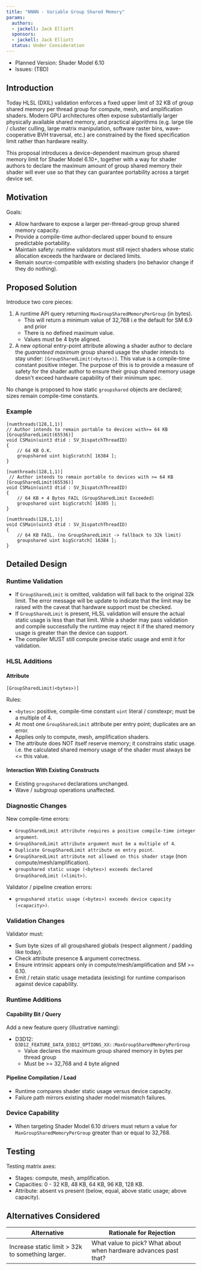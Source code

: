 ```yaml
---
title: "NNNN - Variable Group Shared Memory"
params:
  authors:
  - jackell: Jack Elliott
  sponsors:
  - jackell: Jack Elliott
  status: Under Consideration
---
```


* Planned Version: Shader Model 6.10
* Issues: (TBD)

## Introduction

Today HLSL (DXIL) validation enforces a fixed upper limit of 32 KB
of group shared memory per thread group for compute, mesh, and amplification
shaders. Modern GPU architectures often expose substantially larger physically
available shared memory, and practical algorithms (e.g. large tile / cluster
culling, large matrix manipulation, software raster bins, wave-cooperative BVH
traversal, etc.) are constrained by the fixed specification limit rather than
hardware reality.

This proposal introduces a device-dependent maximum group shared memory limit
for Shader Model 6.10+, together with a way for shader authors to declare the
maximum amount of group shared memory their shader will ever use so that they
can guarantee portability across a target device set.

## Motivation

Goals:
* Allow hardware to expose a larger per-thread-group group shared memory
capacity.
* Provide a compile-time author-declared upper bound to ensure predictable
portability.
* Maintain safety: runtime validators must still reject shaders whose static
allocation exceeds the hardware or declared limits.
* Remain source-compatible with existing shaders (no behavior change if they do
nothing).

## Proposed Solution

Introduce two core pieces:

1. A runtime API query returning `MaxGroupSharedMemoryPerGroup` (in bytes).
    - This will return a minimum value of 32,768 i.e the default for SM 6.9 and
    prior
    - There is no defined maximum value.
    - Values must be 4 byte aligned.
2. A new optional entry-point attribute allowing a shader author to declare the
*guaranteed maximum* group shared usage the shader intends to stay under: 
   `[GroupSharedLimit(<bytes>)]`. This value is a compile-time
   constant positive integer. The purpose of this is to provide a measure of
   safety for the shader author to ensure their group shared memory usage 
   doesn't exceed hardware capability of their minimum spec.

No change is proposed to how static `groupshared` objects are declared; sizes
remain compile-time constants.

### Example

```hlsl
[numthreads(128,1,1)]
// Author intends to remain portable to devices with>= 64 KB
[GroupSharedLimit(65536)]
void CSMain(uint3 dtid : SV_DispatchThreadID)
{
    // 64 KB O.K.
    groupshared uint bigScratch[ 16384 ];
}

[numthreads(128,1,1)]
 // Author intends to remain portable to devices with >= 64 KB
[GroupSharedLimit(65536)]
void CSMain(uint3 dtid : SV_DispatchThreadID)
{
    // 64 KB + 4 Bytes FAIL (GroupSharedLimit Exceeded)
    groupshared uint bigScratch[ 16385 ];
}

[numthreads(128,1,1)]
void CSMain(uint3 dtid : SV_DispatchThreadID)
{
    // 64 KB FAIL. (no GroupSharedLimit -> fallback to 32k limit)
    groupshared uint bigScratch[ 16384 ];  
}
```

## Detailed Design

### Runtime Validation
* If `GroupSharedLimit` is omitted, validation will fall back to the original
32k limit. The error message will be update to indicate that the limit may be
raised with the caveat that hardware support must be checked.
* If `GroupSharedLimit` is present, HLSL validation will ensure the actual
static usage is less than that limit. While a shader may pass validation and
compile successfully the runtime may reject it if the shared memory usage is
greater than the device can support.
* The compiler MUST still compute precise static usage and emit it for
validation.

### HLSL Additions

#### Attribute

```hlsl
[GroupSharedLimit(<bytes>)]
```

Rules:
* `<bytes>`: positive, compile-time constant `uint` literal / constexpr; must
be a multiple of 4.
* At most one `GroupSharedLimit` attribute per entry point; duplicates are an
error.
* Applies only to compute, mesh, amplification shaders.
* The attribute does NOT itself reserve memory; it constrains static usage.
i.e. the calculated shared memory usage of the shader must always be <= this
value.

#### Interaction With Existing Constructs
* Existing `groupshared` declarations unchanged.
* Wave / subgroup operations unaffected.

### Diagnostic Changes

New compile-time errors:
- `GroupSharedLimit attribute requires a positive compile-time integer
argument`.
- `GroupSharedLimit attribute argument must be a multiple of 4`.
- `Duplicate GroupSharedLimit attribute on entry point`.
- `GroupSharedLimit attribute not allowed on this shader stage`
(non compute/mesh/amplification).
- `groupshared static usage (<bytes>) exceeds declared GroupSharedLimit
(<limit>)`.

Validator / pipeline creation errors:
- `groupshared static usage (<bytes>) exceeds device capacity (<capacity>)`.

### Validation Changes

Validator must:
* Sum byte sizes of all groupshared globals (respect alignment / padding like
today).
* Check attribute presence & argument correctness.
* Ensure intrinsic appears only in compute/mesh/amplification and SM >= 6.10.
* Emit / retain static usage metadata (existing) for runtime comparison against
device capability.

### Runtime Additions

#### Capability Bit / Query

Add a new feature query (illustrative naming):
* D3D12: `D3D12_FEATURE_DATA_D3D12_OPTIONS_XX::MaxGroupSharedMemoryPerGroup`
    - Value declares the maximum group shared memory in bytes per thread group
    - Must be >= 32,768 and 4 byte aligned

#### Pipeline Compilation / Load
* Runtime compares shader static usage versus device capacity.
* Failure path mirrors existing shader model mismatch failures.

### Device Capability

* When targeting Shader Model 6.10 drivers must return a value for
`MaxGroupSharedMemoryPerGroup` greater than or equal to 32,768.

## Testing

Testing matrix axes:
* Stages: compute, mesh, amplification.
* Capacities: 0 - 32 KB, 48 KB, 64 KB, 96 KB, 128 KB.
* Attribute: absent vs present (below, equal, above static usage; above
capacity).

## Alternatives Considered

| Alternative | Rationale for Rejection |
|-------------|-------------------------|
| Increase static limit > 32k to something larger. | What value to pick? What about when hardware advances past that? |